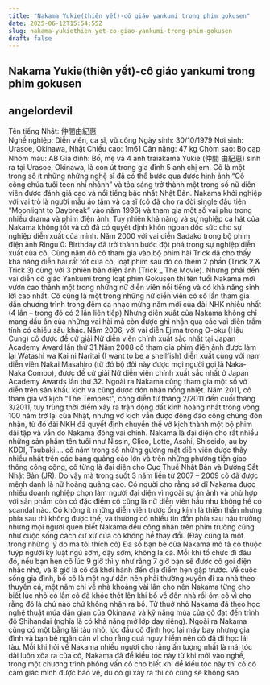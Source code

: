 ```yaml
---
title: "Nakama Yukie(thiên yết)-cô giáo yankumi trong phim gokusen"
date: 2025-06-12T15:54:55Z
slug: nakama-yukiethien-yet-co-giao-yankumi-trong-phim-gokusen
draft: false
---
```


## Nakama Yukie(thiên yết)-cô giáo yankumi trong phim gokusen

## angelordevil

Tên tiếng Nhật: 仲間由紀惠  
Nghề nghiệp: Diễn viên, ca sĩ, vũ công
Ngày sinh: 30/10/1979
Nơi sinh: Urasoe, Okinawa, Nhật
Chiều cao: 1m61 
Cân nặng: 47 kg 
Chòm sao: Bọ cạp
Nhóm máu: AB
Gia đình: Bố, mẹ và 4 anh traiakama Yukie (仲間 由紀恵) sinh ra tại Urasoe, Okinawa, là con út trong gia đình 5 anh chị em. Cô là một trong số ít những những nghệ sĩ đã có thể bước qua được hình ảnh “Cô công chúa tuổi teen nhí nhảnh” và tỏa sáng trở thành một trong số nữ diễn viên được đánh giá cao và nổi tiếng bậc nhất Nhật Bản.
Nakama khởi nghiệp với vai trò là người mẫu áo tắm và ca sĩ (cô đã cho ra đời single đầu tiên “Moonlight to Daybreak” vào năm 1996) và tham gia một số vai phụ trong nhiều drama và phim điện ảnh. Tuy nhiên khả năng và sự nghiệp ca hát của Nakama không tốt và cô đã có quyết định khôn ngoan dốc sức cho sự nghiệp diễn xuất của mình. Năm 2000 với vai diễn Sadako trong bộ phim điện ảnh  Ringu 0: Birthday  đã trở thành bước đột phá trong sự nghiệp diễn xuất của cô. Cùng năm đó cô tham gia vào bộ phim hài Trick đã cho thấy khả năng diễn hài rất tốt của cô, loạt phim sau đó có thêm 2 phần (Trick 2 & Trick 3) cùng với 3 phiên bản điện ảnh (Trick _ The Movie). Nhưng phải đến vai diễn cô giáo Yankumi trong loạt phim Gokusen thì tên tuổi Nakama mới vươn cao thành một trong những nữ diễn viên nổi tiếng và có khả năng sinh lời cao nhất. Cô cũng là một trong những nữ diễn viên có số lần tham gia dẫn chương trình trong đêm ca nhạc mừng năm mới của đài NHK nhiều nhất (4 lần – trong đó có 2 lần liên tiếp).Nhưng diễn xuất của Nakama không chỉ mang dấu ấn của những vai hài mà còn được ghi nhận qua các vai diễn trầm tính có chiều sâu khác. Năm 2006, với vai diễn Ejima trong O-oku (Hậu Cung) cô được đề cử  giải Nữ diễn viên chính xuất sắc nhất tại Japan Academy Award lần thứ 31.Năm 2008 cô tham gia phim điện ảnh được làm lại Watashi wa Kai ni Naritai (I want to be a shellfish) diễn xuất cùng với nam diễn viên Nakai Masahiro (từ đó bộ đôi này được mọi người gọi là Naka-Naka Combo),  được đề cử  giải Nữ  diễn viên chính xuất sắc nhất ở Japan Academy Awards lần thứ 32. Ngoài ra Nakama cũng tham gia một số vở diễn trên sân khấu kịch và cũng được đón nhận nồng nhiệt. Năm 2011, cô tham gia vở kịch “The Tempest”, công diễn từ tháng 2/2011 đến cuối tháng 3/2011, tuy trùng thời điểm xảy ra trận động đất kinh hoàng nhất trong vòng 100 năm trở lại của Nhật, nhưng vở kịch vẫn được đông đảo công chúng đón nhận, từ đó đài NKH đã quyết định chuyển thể vở kịch thành một bộ phim dài tập và vẫn do Nakama đóng vai chính.
Nakama là đại diện cho rất nhiều những sản phẩm tên tuổi như Nissin, Glico, Lotte, Asahi, Shiseido, au by KDDI, Tsubaki….  cô nằm trong số những gương mặt diễn viên được thấy nhiều nhất trên các bảng quảng cáo lớn và trên những phương tiện giao thông công cộng, cô từng là đại diện cho Cục Thuế Nhật Bản và Đường Sắt Nhật Bản (JR). Do vậy mà trong suốt 3 năm liền từ 2007 – 2009 cô đã được mệnh danh là nữ hoàng quảng cáo. Có người cho rằng sở dĩ Nakama được nhiều doanh nghiệp chọn làm người đại diện vì ngoài sự ăn ảnh và phù hợp với sản phẩm còn có đặc điểm cô cũng là nữ diễn viên hầu như không hề có scandal nào. Có không ít những diễn viên trước ống kính là thiên thần nhưng phía sau thì không được thế, và thường có nhiều tin đồn phía sau hậu trường nhưng mọi người quen biết Nakama đều công nhận trên phim trường cũng như cuộc sống cách cư xử của cô không hề thay đổi. (Đây cũng là một trong những lý do mà tôi thích cô) Đa số bạn bè của Nakama mô tả cô thuộc tuýp người kỷ luật ngủ sớm, dậy sớm, không la cà. Mỗi khi tổ chức đi đâu đó, nếu bạn hẹn cô lúc 9 giờ thì y như rằng 7 giờ bạn sẽ được cô gọi điện nhắc nhở, và 8 giờ là cô đã khởi hành đến địa điểm hẹn gặp trước.
Về cuộc sống gia đình, bố cô là một ngư dân nên phải thường xuyên đi xa nhà theo thuyền cá, một năm chỉ về nhà khoảng vài lần cho nên Nakama từng cho biết lúc nhỏ có lần cô đã khóc thét lên khi bố về đến nhà rồi ôm cô vì cho rằng đó là chú nào chứ không nhận ra bố. Từ thuở nhỏ Nakama đã theo học nghệ thuật múa dân gian của Okinawa và kỹ năng múa của cô đạt đến trình độ Shihandai (nghĩa là có khả năng mở lớp dạy riêng). Ngoài ra Nakama cũng có một bằng lái tàu nhỏ, lúc đầu cô định học lái máy bay nhưng gia đình và bạn bè ngăn cản vì cho rằng quá nguy hiểm nên cô đã đi học lái tàu. Mỗi khi hỏi về Nakama nhiều người cho rằng ấn tượng nhất là mái tóc dài luôn xõa ra của cô, Nakama đã để kiểu tóc này từ khi mới vào nghề, trong một chương trình phỏng vấn cô cho biết khi để kiểu tóc này thì cô có cảm giác mình được bảo vệ, dù có gì xảy ra thì cô cũng sẽ không sao